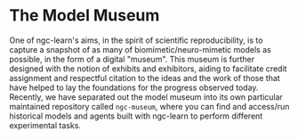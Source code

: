 # The Model Museum

One of ngc-learn's aims, in the spirit of scientific reproducibility, is to
capture a snapshot of as many of biomimetic/neuro-mimetic models as possible,
in the form of a digital "museum". This museum is further designed with the
notion of exhibits and exhibitors, aiding to facilitate credit assignment and
respectful citation to the ideas and the work of those that have helped to lay
the foundations for the progress observed today. Recently, we have separated
out the model museum into its own particular maintained repository called
`ngc-museum`, where you can find and access/run historical models and agents
built with ngc-learn to perform different experimental tasks.
